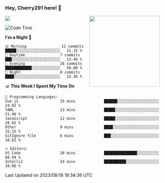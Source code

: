### Hey, Cherry291 here! 👋

![](https://metrics.lecoq.io/cherry291?template=classic&config.timezone=Asia%2FShanghai)
<img align='right' src="https://media.giphy.com/media/M9gbBd9nbDrOTu1Mqx/giphy.gif" width="230">
<!-- ![](https://github-readme-stats-ouuan.vercel.app/api?username=cherry291&theme=dark&show_icons=true) -->

<!--START_SECTION:waka-->
![Code Time](http://img.shields.io/badge/Code%20Time-119%20hrs%2038%20mins-blue)

**I'm a Night 🦉** 

```text
🌞 Morning                11 commits          █████░░░░░░░░░░░░░░░░░░░░   21.15 % 
🌆 Daytime                7 commits           ███░░░░░░░░░░░░░░░░░░░░░░   13.46 % 
🌃 Evening                26 commits          ████████████░░░░░░░░░░░░░   50.00 % 
🌙 Night                  8 commits           ████░░░░░░░░░░░░░░░░░░░░░   15.38 % 
```


📊 **This Week I Spent My Time On** 

```text
💬 Programming Languages: 
Vue.js                   15 mins             ██████░░░░░░░░░░░░░░░░░░░   24.02 % 
YAML                     13 mins             █████░░░░░░░░░░░░░░░░░░░░   21.98 % 
JavaScript               12 mins             █████░░░░░░░░░░░░░░░░░░░░   20.02 % 
Other                    9 mins              ████░░░░░░░░░░░░░░░░░░░░░   15.15 % 
GitIgnore file           6 mins              ███░░░░░░░░░░░░░░░░░░░░░░   10.02 % 

🔥 Editors: 
VS Code                  38 mins             ███████████████░░░░░░░░░░   60.94 % 
IntelliJ                 24 mins             ██████████░░░░░░░░░░░░░░░   39.06 % 
```


 Last Updated on 2023/08/18 18:34:36 UTC
<!--END_SECTION:waka-->

<!--
**Cherry291/cherry291** is a ✨ _special_ ✨ repository because its `README.md` (this file) appears on your GitHub profile.

Here are some ideas to get you started:

- 🔭 I’m currently working on ...
- 🌱 I’m currently learning ...
- 👯 I’m looking to collaborate on ...
- 🤔 I’m looking for help with ...
- 💬 Ask me about ...
- 📫 How to reach me: ...
- 😄 Pronouns: ...
- ⚡ Fun fact: ...
-->
